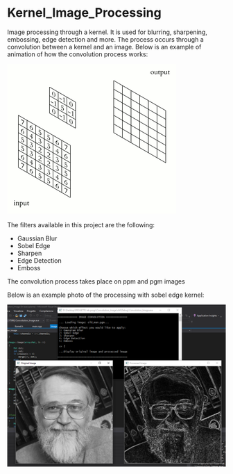 # Kernel_Image_Processing

Image processing through a kernel.
It is used for blurring, sharpening, embossing, edge detection and more. 
The process occurs through a convolution between a kernel and an image.
Below is an example of animation of how the convolution process works:

[![3D Convolution Animation](https://github.com/biondiLeo/Kernel_Image_Processing/blob/master/test%20images/Examples%20KIP/3D_Convolution_Animation.gif)](#features)

The filters available in this project are the following:
 - Gaussian Blur
 - Sobel Edge
 - Sharpen
 - Edge Detection
 - Emboss
  
The convolution process takes place on ppm and pgm images

Below is an example photo of the processing with sobel edge kernel:

[![Sobel Edge example](https://github.com/biondiLeo/Kernel_Image_Processing/blob/master/test%20images/Examples%20KIP/ExampleKip.PNG)](#features)


